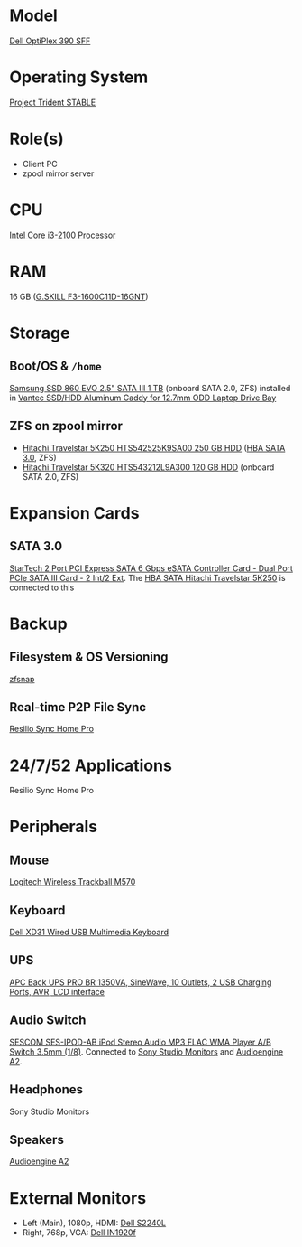 # Model

[Dell OptiPlex 390 SFF](https://www.dell.com/support/home/us/en/04/product-support/product/optiplex-390/overview)

# Operating System

[Project Trident STABLE](https://project-trident.org/download/)

# Role(s)

* Client PC
* zpool mirror server

# CPU

[Intel Core i3-2100 Processor](https://ark.intel.com/content/www/us/en/ark/products/53422/intel-core-i3-2100-processor-3m-cache-3-10-ghz.html)

# RAM

16 GB ([G.SKILL F3-1600C11D-16GNT](http://www.gskill.com/product/165/186/1532584719/F3-1600C11D-16GNTValueDDR3-1600MHz-CL11-11-11-1.50V16GB-(2x8GB)))

# Storage

## Boot/OS & `/home`

[Samsung SSD 860 EVO 2.5" SATA III 1 TB](https://www.samsung.com/us/computing/memory-storage/solid-state-drives/ssd-860-evo-2-5--sata-iii-1tb-mz-76e1t0b-am/) (onboard SATA 2.0, ZFS) installed in [Vantec SSD/HDD Aluminum Caddy for 12.7mm ODD Laptop Drive Bay](https://www.vantecusa.com/products_detail.php?p_id=144&p_name=SSD%2FHDD+Aluminum+Caddy+for+12.7mm+ODD+Laptop+Drive+Bay&pc_id=6&pc_name=Converters&pt_id=2&pt_name=Hard+Drive+Accessories)

## ZFS on zpool mirror

* [Hitachi Travelstar 5K250 HTS542525K9SA00 250 GB HDD](https://www.newegg.com/hitachi-gst-travelstar-5k250-250gb-hts542525k9sa00/p/N82E16822145159) ([HBA SATA 3.0](https://github.com/jdrch/Hardware/blob/master/Dell%20OptiPlex%20390-1%20SFF.md#sata-30), ZFS)
* [Hitachi Travelstar 5K320 HTS543212L9A300 120 GB HDD](https://www.hdsentinel.com/storageinfo_details.php?lang=en&model=HITACHI%20HTS543212L9A300) (onboard SATA 2.0, ZFS)

# Expansion Cards

## SATA 3.0

[StarTech 2 Port PCI Express SATA 6 Gbps eSATA Controller Card - Dual Port PCIe SATA III Card - 2 Int/2 Ext](https://www.startech.com/Cards-Adapters/HDD-Controllers/SATA-Cards/2-Port-PCI-Express-SATA-6-Gbps-eSATA-Controller-Card~PEXESAT322I). The [HBA SATA Hitachi Travelstar 5K250](https://github.com/jdrch/Hardware/blob/master/Dell%20OptiPlex%20390%20SFF.md#zfs-on-zpool-mirror) is connected to this

# Backup

## Filesystem & OS Versioning

[zfsnap](https://www.zfsnap.org/)

## Real-time P2P File Sync

[Resilio Sync Home Pro](https://www.resilio.com/individuals/)

# 24/7/52 Applications

Resilio Sync Home Pro

# Peripherals

## Mouse 

[Logitech Wireless Trackball M570](https://www.logitech.com/en-us/product/wireless-trackball-m570-business?crid=7)

## Keyboard

[Dell XD31 Wired USB Multimedia Keyboard](https://pcpartpicker.com/product/Zrw7YJ/dell-xd31w-wired-usb-multimedia-keyboard)

## UPS

[APC Back UPS PRO BR 1350VA, SineWave, 10 Outlets, 2 USB Charging Ports, AVR, LCD interface](https://www.cyberpowersystems.com/product/ups/cp1500pfclcd/)

## Audio Switch

[SESCOM SES-IPOD-AB iPod Stereo Audio MP3 FLAC WMA Player A/B Switch 3.5mm (1/8)](https://www.sescom.com/products/view/product/productslug/ses-ipod-ab-ipod-stereo-audio-mp3-flac-wma-player-ab-switch-35mm-18-). Connected to [Sony Studio Monitors](https://github.com/jdrch/Hardware/blob/master/Dell%20OptiPlex%20390%20SFF.md#headphones
) and [Audioengine A2](https://github.com/jdrch/Hardware/blob/master/Dell%20OptiPlex%20390%20SFF.md#speakers).

## Headphones

Sony Studio Monitors

## Speakers

[Audioengine A2](https://www.crutchfield.com/S-bXW2qqMqe1W/p_772A2B/Audioengine-A2-Satin-black.html)


# External Monitors

* Left (Main), 1080p, HDMI: [Dell S2240L](https://www.dell.com/support/home/us/en/04/product-support/product/dell-s2240l/overview)
* Right, 768p, VGA: [Dell IN1920f](https://www.dell.com/support/home/us/en/04/product-support/product/dell-in1920/docs)
